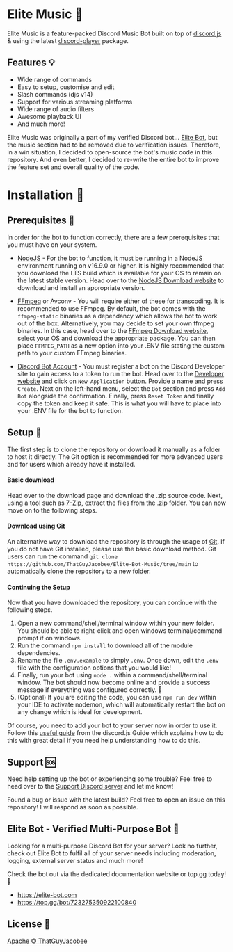 # Elite Music 🎵
Elite Music is a feature-packed Discord Music Bot built on top of [discord.js](https://discord.js.org/) & using the latest [discord-player](https://discord-player.js.org/) package.

## Features 💡
- Wide range of commands
- Easy to setup, customise and edit
- Slash commands (djs v14)
- Support for various streaming platforms
- Wide range of audio filters
- Awesome playback UI
- And much more!

Elite Music was originally a part of my verified Discord bot... [Elite Bot](https://elite-bot.com/), but the music section had to be removed due to verification issues. Therefore, in a win situation, I decided to open-source the bot's music code in this repository. And even better, I decided to re-write the entire bot to improve the feature set and overall quality of the code.

# Installation 🔌
## Prerequisites 🛂
In order for the bot to function correctly, there are a few prerequisites that you must have on your system.

- [NodeJS](https://nodejs.org/en) - For the bot to function, it must be running in a NodeJS environment running on v16.9.0 or higher. It is highly recommended that you download the LTS build which is available for your OS to remain on the latest stable version. Head over to the [NodeJS Download website](https://nodejs.org/en/download) to download and install an appropriate version.

- [FFmpeg](https://ffmpeg.org/) or Avconv - You will require either of these for transcoding. It is recommended to use FFmpeg. By default, the bot comes with the `ffmpeg-static` binaries as a dependancy which allows the bot to work out of the box. Alternatively, you may decide to set your own ffmpeg binaries. In this case, head over to the [FFmpeg Download website](https://ffmpeg.org/download.html), select your OS and download the appropriate package. You can then place `FFMPEG_PATH` as a new option into your .ENV file stating the custom path to your custom FFmpeg binaries.

- [Discord Bot Account](https://discord.com/developers/applications) - You must register a bot on the Discord Developer site to gain access to a token to run the bot. Head over to the [Developer website](https://discord.com/developers/applications) and click on `New Application` button. Provide a name and press `Create`. Next on the left-hand menu, select the `Bot` section and press `Add Bot` alongside the confirmation. Finally, press `Reset Token` and finally copy the token and keep it safe. This is what you will have to place into your .ENV file for the bot to function.

## Setup 🔧
The first step is to clone the repository or download it manually as a folder to host it directly. The Git option is recommended for more advanced users and for users which already have it installed.

#### Basic download
Head over to the download page and download the .zip source code. Next, using a tool such as [7-Zip](https://www.7-zip.org/), extract the files from the .zip folder. You can now move on to the following steps.

#### Download using Git
An alternative way to download the repository is through the usage of [Git](https://git-scm.com/). If you do not have Git installed, please use the basic download method. Git users can run the command `git clone https://github.com/ThatGuyJacobee/Elite-Bot-Music/tree/main` to automatically clone the repository to a new folder.

#### Continuing the Setup
Now that you have downloaded the repository, you can continue with the following steps.

1. Open a new command/shell/terminal window within your new folder. You should be able to right-click and open windows terminal/command prompt if on windows.
2. Run the command `npm install` to download all of the module dependencies.
3. Rename the file `.env.example` to simply `.env`. Once down, edit the `.env` file with the configuration options that you would like!
4. Finally, run your bot using `node .` within a command/shell/terminal window. The bot should now become online and provide a success message if everything was configured correctly. 🎉
5. (Optional) If you are editing the code, you can use `npm run dev` within your IDE to activate nodemon, which will automatically restart the bot on any change which is ideal for development.

Of course, you need to add your bot to your server now in order to use it. Follow this [useful guide](https://discordjs.guide/preparations/adding-your-bot-to-servers.html#bot-invite-links) from the discord.js Guide which explains how to do this with great detail if you need help understanding how to do this.

## Support 🆘
Need help setting up the bot or experiencing some trouble? Feel free to head over to the [Support Discord server](https://discord.elitegami.ng) and let me know!

Found a bug or issue with the latest build? Feel free to open an issue on this repository! I will respond as soon as possible.

## Elite Bot - Verified Multi-Purpose Bot 💪
Looking for a multi-purpose Discord Bot for your server? Look no further, check out Elite Bot to fulfil all of your server needs including moderation, logging, external server status and much more!

Check the bot out via the dedicated documentation website or top.gg today! 🚀
- https://elite-bot.com
- https://top.gg/bot/723275350922100840

## License 📄
[Apache © ThatGuyJacobee](./LICENSE.md)
